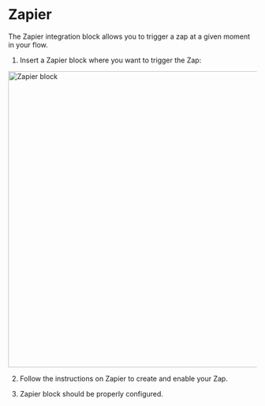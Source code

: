 # Zapier

The Zapier integration block allows you to trigger a zap at a given moment in your flow.

1. Insert a Zapier block where you want to trigger the Zap:

<img
    src="/img/blocks/integrations/zapier.png"
    width="600"
    alt="Zapier block"
  />

2. Follow the instructions on Zapier to create and enable your Zap.

3. Zapier block should be properly configured.
